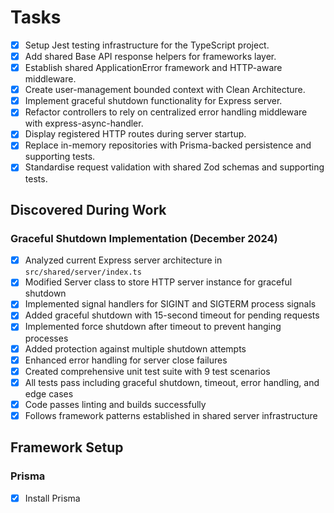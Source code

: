 # Tasks

- [x] Setup Jest testing infrastructure for the TypeScript project.
- [x] Add shared Base API response helpers for frameworks layer.
- [x] Establish shared ApplicationError framework and HTTP-aware middleware.
- [x] Create user-management bounded context with Clean Architecture.
- [x] Implement graceful shutdown functionality for Express server.
- [x] Refactor controllers to rely on centralized error handling middleware with express-async-handler.
- [x] Display registered HTTP routes during server startup.
- [x] Replace in-memory repositories with Prisma-backed persistence and supporting tests.
- [x] Standardise request validation with shared Zod schemas and supporting tests.

## Discovered During Work

### Graceful Shutdown Implementation (December 2024)
- [x] Analyzed current Express server architecture in `src/shared/server/index.ts`
- [x] Modified Server class to store HTTP server instance for graceful shutdown
- [x] Implemented signal handlers for SIGINT and SIGTERM process signals
- [x] Added graceful shutdown with 15-second timeout for pending requests
- [x] Implemented force shutdown after timeout to prevent hanging processes
- [x] Added protection against multiple shutdown attempts
- [x] Enhanced error handling for server close failures
- [x] Created comprehensive unit test suite with 9 test scenarios
- [x] All tests pass including graceful shutdown, timeout, error handling, and edge cases
- [x] Code passes linting and builds successfully
- [x] Follows framework patterns established in shared server infrastructure

## Framework Setup
### Prisma
- [x] Install Prisma
